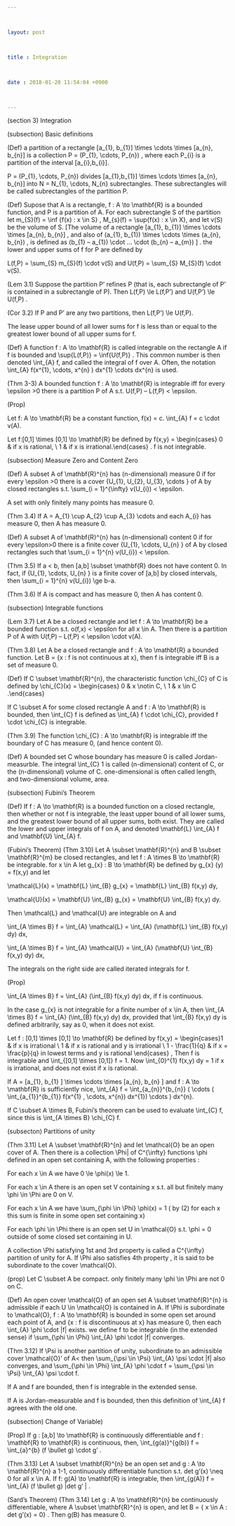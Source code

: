 ```yaml
---



layout: post



title : Integration



date : 2018-01-20 11:54:04 +0900



---
```


(section 3) Integration

(subsection) Basic definitions

(Def) a partition of a rectangle [a_{1}, b_{1}] \times \cdots \times [a_{n}, b_{n}] is a collection P = (P_{1}, \cdots, P_{n}) , where each P_{i} is a partition of the interval [a_{i},b_{i}].

P = (P_{1}, \cdots, P_{n}) divides [a_{1},b_{1}] \times \cdots \times [a_{n}, b_{n}] into N = N_{1}, \cdots, N_{n} subrectangles. These subrectangles will be called subrectangles of the partition P.

(Def) Supose that A is a rectangle, f : A \to \mathbf{R} is a bounded function, and P is a partition of A. For each subrectangle S of the partition let m_{S}(f) = \inf {f(x) : x \in S} , M_{s}(f) = \sup{f(x) : x \in X}, and let v(S) be the volume of S. [The volume of a rectangle [a_{1}, b_{1}] \times \cdots \times [a_{n}, b_{n}] , and also of (a_{1}, b_{1}) \times \cdots \times (a_{n}, b_{n}) , is defined as (b_{1} – a_{1}) \cdot … \cdot (b_{n} – a_{m}) ] . the lower and upper sums of f for P are defined by

L(f,P) = \sum_{S} m_{S}(f) \cdot v(S) and U(f,P) = \sum_{S} M_{S}(f) \cdot v(S).

(Lem 3.1) Suppose the partition P’ refines P (that is, each subrectangle of P’ is contained in a subrectangle of P). Then L(f,P) \le L(f,P’) and U(f,P’) \le U(f,P) .

(Cor 3.2) If P and P’ are any two partitions, then L(f,P’) \le U(f,P).

The lease upper bound of all lower sums for f is less than or equal to the greatest lower bound of all upper sums for f.

(Def) A function f : A \to \mathbf{R} is called integrable on the rectangle A if f is bounded and \sup{L(f,P)} = \inf{U(f,P)} . This common number is then denoted \int_{A} f, and called the integral of f over A. Often, the notation \int_{A} f(x^{1}, \cdots, x^{n} ) dx^{1} \cdots dx^{n} is used.

(Thm 3-3) A bounded function f : A \to \mathbf{R} is integrable iff for every \epsilon >0 there is a partition P of A s.t. U(f,P) – L(f,P) < \epsilon.

(Prop)

Let f: A \to \mathbf{R} be a constant function, f(x) = c. \int_{A} f = c \cdot v(A).

Let f:[0,1] \times [0,1] \to \mathbf{R} be defined by f(x,y) = \begin{cases} 0 & if x is rational, \\ 1 & if x is irrational.\end{cases} . f is not integrable.

(subsection) Measure Zero and Content Zero

(Def) A subset A of \mathbf{R}^{n} has (n-dimensional) measure 0 if for every \epsilon >0 there is a cover {U_{1}, U_{2}, U_{3}, \cdots } of A by closed rectangles s.t. \sum_{i = 1}^{\infty} v(U_{i}) < \epsilon.

A set with only finitely many points has measure 0.

(Thm 3.4) If A = A_{1} \cup A_{2} \cup A_{3} \cdots and each A_{i} has measure 0, then A has measure 0.

(Def) A subset A of \mathbf{R}^{n} has (n-dimensional) content 0 if for every \epsilon>0 there is a finite cover {U_{1}, \cdots, U_{n} } of A by closed rectangles such that \sum_{i = 1}^{n} v(U_{i}) < \epsilon.

(Thm 3.5) If a < b, then [a,b] \subset \mathbf{R} does not have content 0. In fact, if {U_{1}, \cdots, U_{n} } is a finite cover of [a,b] by closed intervals, then \sum_{i = 1}^{n} v(U_{i}) \ge b-a.

(Thm 3.6) If A is compact and has measure 0, then A has content 0.

(subsection) Integrable functions

(Lem 3.7) Let A be a closed rectangle and let f : A \to \mathbf{R} be a bounded function s.t. o(f,x) < \epsilon for all x \in A. Then there is a partition P of A with U(f,P) – L(f,P) < \epsilon \cdot v(A).

(Thm 3.8) Let A be a closed rectangle and f : A \to \mathbf{R} a bounded function. Let B = {x : f is not continuous at x}, then f is integrable iff B is a set of measure 0.

(Def) If C \subset \mathbf{R}^{n}, the characteristic function \chi_{C} of C is defined by \chi_{C}(x) = \begin{cases} 0 & x \notin C, \\ 1 & x \in C .\end{cases} 

If C \subset A for some closed rectangle A and f : A \to \mathbf{R} is bounded, then \int_{C} f is defined as \int_{A} f \cdot \chi_{C}, provided f \cdot \chi_{C} is integrable.

(Thm 3.9) The function \chi_{C} : A \to \mathbf{R} is integrable iff the boundary of C has measure 0, (and hence content 0).

(Def) A bounded set C whose boundary has measure 0 is called Jordan-measurble. The integral \int_{C} 1 is called (n-dimensional) content of C, or the (n-dimensional) volume of C. one-dimensional is often called length, and two-dimensional volume, area.

(subsection) Fubini’s Theorem

(Def) If f : A \to \mathbf{R} is a bounded function on a closed rectangle, then whether or not f is integrable, the least upper bound of all lower sums, and the greatest lower bound of all upper sums, both exist. They are called the lower and upper integrals of f on A, and denoted \mathbf{L} \int_{A} f and \mathbf{U} \int_{A} f.

(Fubini’s Theorem) (Thm 3.10) Let A \subset \mathbf{R}^{n} and B \subset \mathbf{R}^{m} be closed rectangles, and let f : A \times B \to \mathbf{R} be integrable. for x \in A let g_{x} : B \to \mathbf{R} be defined by g_{x} (y) = f(x,y) and let 

\mathcal{L}(x) = \mathbf{L} \int_{B} g_{x} = \mathbf{L} \int_{B} f(x,y) dy,

\mathcal{U}(x) = \mathbf{U} \int_{B} g_{x} = \mathbf{U} \int_{B} f(x,y) dy.

Then \mathcal{L} and \mathcal{U} are integrable on A and

\int_{A \times B} f = \int_{A} \mathcal{L} = \int_{A} (\mathbf{L} \int_{B} f(x,y) dy) dx,

\int_{A \times B} f = \int_{A} \mathcal{U} = \int_{A} (\mathbf{U} \int_{B} f(x,y) dy) dx,

The integrals on the right side are called iterated integrals for f.

(Prop)

\int_{A \times B} f = \int_{A} (\int_{B} f(x,y) dy) dx, if f is continuous.

In the case g_{x} is not integrable for a finite number of x \in A, then \int_{A \times B} f = \int_{A} (\int_{B} f(x,y) dy) dx, provided that \int_{B} f(x,y) dy is defined arbitrarily, say as 0, when it does not exist.

Let f : [0,1] \times [0,1] \to \mathbf{R} be defined by f(x,y) = \begin{cases}1 & if x is irrational \\ 1 & if x is rational and y is irrational \\ 1 - \frac{1}{q} & if x = \frac{p}{q} in lowest terms and y is rational  \end{cases} , Then f is integrable and \int_{[0,1] \times [0,1]} f = 1. Now \int_{0}^{1} f(x,y) dy = 1 if x is irrational, and does not exist if x is rational.

If A = [a_{1}, b_{1} ] \times \cdots \times [a_{n}, b_{n} ] and f : A \to \mathbf{R} is sufficiently nice, \int_{A} f = \int_{a_{n}}^{b_{n}} ( \cdots ( \int_{a_{1}}^{b_{1}} f(x^{1} , \cdots, x^{n}) dx^{1}) \cdots ) dx^{n}.

If C \subset A \times B, Fubini’s theorem can be used to evaluate \int_{C} f, since this is \int_{A \times B} \chi_{C} f.

(subsecton) Partitions of unity

(Thm 3.11) Let A \subset \mathbf{R}^{n} and let \mathcal{O} be an open cover of A. Then there is a collection \Phi| of C^{\infty} functions \phi defined in an open set containing A, with the following properties :

For each x \in A we have 0 \le \phi(x) \le 1.

For each x \in A there is an open set V containing x s.t. all but finitely many \phi \in \Phi are 0 on V.

For each x \in A we have \sum_{\phi \in \Phi} \phi(x) = 1 ( by (2) for each x this sum is finite in some open set containing x)

For each \phi \in \Phi there is an open set U in \mathcal{O} s.t. \phi = 0 outside of some closed set containing in U.

A collection \Phi satisfying 1st and 3rd property is called a C^{\infty} partition of unity for A. If \Phi also satisfies 4th property , it is said to be subordinate to the cover \mathcal{O}.

(prop) Let C \subset A be compact. only finitely many \phi \in \Phi are not 0 on C.

(Def) An open cover \mathcal{O} of an open set A \subset \mathbf{R}^{n} is admissible if each U \in \mathcal{O} is contained in A. If \Phi is subordinate to \mathcal{O}, f : A \to \mathbf{R} is bounded in some open set around each point of A, and {x : f is discontinuous at x} has measure 0, then each \int_{A} \phi \cdot |f| exists. we define f to be integrable (in the extended sense) if \sum_{\phi \in \Phi} \int_{A} \phi \cdot |f| converges.

(Thm 3.12) If \Psi is another partition of unity, subordinate to an admissible cover \mathcal{O}’ of A< then \sum_{\psi \in \Psi} \int_{A} \psi \cdot |f| also converges, and \sum_{\phi \in \Phi} \int_{A} \phi \cdot f = \sum_{\psi \in \Psi} \int_{A} \psi \cdot f.

If A and f are bounded, then f is integrable in the extended sense.

If A is Jordan-measurable and f is bounded, then this definition of \int_{A} f agrees with the old one.

(subsection) Change of Variable)

(Prop) If g : [a,b] \to \mathbf{R} is continuously differentiable and f : \mathbf{R} to \mathbf{R} is continuous, then, \int_{g(a)}^{g(b)} f = \int_{a}^{b} (f \bullet g) \cdot g’ .

(Thm 3.13) Let A \subset \mathbf{R}^{n} be an open set and g : A \to \mathbf{R}^{n} a 1-1, continuously differentiable function s.t. det g’(x) \neq 0 for all x \in A. If f: g(A) \to \mathbf{R} is integrable, then \int_{g(A)} f = \int_{A} (f \bullet g) |det g’ | .

(Sard’s Theorem) (Thm 3.14) Let g : A \to \mathbf{R}^{n} be continuously differentiable, where A \subset \mathbf{R}^{n} is open, and let B = { x \in A : det g’(x) = 0} . Then g(B) has measure 0.


